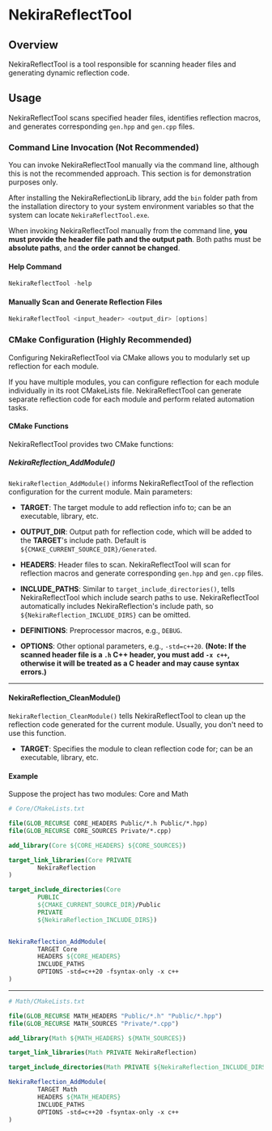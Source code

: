 # NekiraReflectTool

## Overview

NekiraReflectTool is a tool responsible for scanning header files and generating dynamic reflection code.

## Usage

NekiraReflectTool scans specified header files, identifies reflection macros, and generates corresponding `gen.hpp` and `gen.cpp` files.

### Command Line Invocation (Not Recommended)

You can invoke NekiraReflectTool manually via the command line, although this is not the recommended approach. This section is for demonstration purposes only.

After installing the NekiraReflectionLib library, add the `bin` folder path from the installation directory to your system environment variables so that the system can locate `NekiraReflectTool.exe`.

When invoking NekiraReflectTool manually from the command line, **you must provide the header file path and the output path**. Both paths must be **absolute paths**, and **the order cannot be changed**.

#### Help Command

```powershell
NekiraReflectTool -help
```

#### Manually Scan and Generate Reflection Files

```powershell
NekiraReflectTool <input_header> <output_dir> [options]
```

### CMake Configuration (Highly Recommended)

Configuring NekiraReflectTool via CMake allows you to modularly set up reflection for each module.

If you have multiple modules, you can configure reflection for each module individually in its root CMakeLists file. NekiraReflectTool can generate separate reflection code for each module and perform related automation tasks.

#### CMake Functions

NekiraReflectTool provides two CMake functions:

##### NekiraReflection_AddModule()

`NekiraReflection_AddModule()` informs NekiraReflectTool of the reflection configuration for the current module. Main parameters:

- **TARGET**: The target module to add reflection info to; can be an executable, library, etc.

- **OUTPUT_DIR**: Output path for reflection code, which will be added to the **TARGET**'s include path. Default is `${CMAKE_CURRENT_SOURCE_DIR}/Generated`.

- **HEADERS**: Header files to scan. NekiraReflectTool will scan for reflection macros and generate corresponding `gen.hpp` and `gen.cpp` files.

- **INCLUDE_PATHS**: Similar to `target_include_directories()`, tells NekiraReflectTool which include search paths to use. NekiraReflectTool automatically includes NekiraReflection's include path, so `${NekiraReflection_INCLUDE_DIRS}` can be omitted.

- **DEFINITIONS**: Preprocessor macros, e.g., `DEBUG`.

- **OPTIONS**: Other optional parameters, e.g., `-std=c++20`. **(Note: If the scanned header file is a `.h` C++ header, you must add `-x c++`, otherwise it will be treated as a C header and may cause syntax errors.)**

---

#### NekiraReflection_CleanModule()

`NekiraReflection_CleanModule()` tells NekiraReflectTool to clean up the reflection code generated for the current module. Usually, you don't need to use this function.

- **TARGET**: Specifies the module to clean reflection code for; can be an executable, library, etc.

#### Example

Suppose the project has two modules: Core and Math

```cmake
# Core/CMakeLists.txt

file(GLOB_RECURSE CORE_HEADERS Public/*.h Public/*.hpp)
file(GLOB_RECURSE CORE_SOURCES Private/*.cpp)

add_library(Core ${CORE_HEADERS} ${CORE_SOURCES})

target_link_libraries(Core PRIVATE
        NekiraReflection
)

target_include_directories(Core
        PUBLIC
        ${CMAKE_CURRENT_SOURCE_DIR}/Public
        PRIVATE
        ${NekiraReflection_INCLUDE_DIRS})


NekiraReflection_AddModule(
        TARGET Core
        HEADERS ${CORE_HEADERS}
        INCLUDE_PATHS
        OPTIONS -std=c++20 -fsyntax-only -x c++
)
```

---

```cmake
# Math/CMakeLists.txt

file(GLOB_RECURSE MATH_HEADERS "Public/*.h" "Public/*.hpp")
file(GLOB_RECURSE MATH_SOURCES "Private/*.cpp")

add_library(Math ${MATH_HEADERS} ${MATH_SOURCES})

target_link_libraries(Math PRIVATE NekiraReflection)

target_include_directories(Math PRIVATE ${NekiraReflection_INCLUDE_DIRS})

NekiraReflection_AddModule(
        TARGET Math
        HEADERS ${MATH_HEADERS}
        INCLUDE_PATHS
        OPTIONS -std=c++20 -fsyntax-only -x c++
)
```
